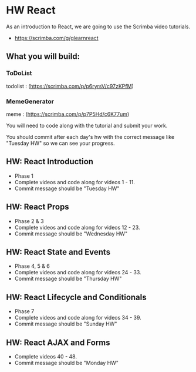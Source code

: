# HW React

As an introduction to React, we are going to use the Scrimba video tutorials.

- https://scrimba.com/g/glearnreact

## What you will build:

### ToDoList
todolist : (https://scrimba.com/p/p6ryrsV/c97zKPfM)

### MemeGenerator
meme : (https://scrimba.com/p/p7P5Hd/c6K77um)

You will need to code along with the tutorial and submit your work.

You should commit after each day's hw with the correct message like "Tuesday HW" so we can see your progress.

## HW: React Introduction

- Phase 1
- Complete videos and code along for videos 1 - 11.
- Commit message should be "Tuesday HW" 

## HW: React Props

- Phase 2 & 3
- Complete videos and code along for videos 12 - 23.
- Commit message should be "Wednesday HW" 

## HW: React State and Events

- Phase 4, 5 & 6
- Complete videos and code along for videos 24 - 33.
- Commit message should be "Thursday HW" 

## HW: React Lifecycle and Conditionals

- Phase 7
- Complete videos and code along for videos 34 - 39.
- Commit message should be "Sunday HW" 

## HW: React AJAX and Forms

- Complete videos 40 - 48.
- Commit message should be "Monday HW" 
